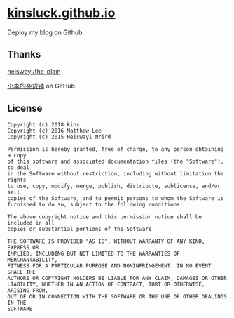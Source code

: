 [kinsluck.github.io](kinsluck.github.io "my blog")
===

Deploy my blog on Github.

## Thanks

[heiswayi/the-plain](https://github.com/heiswayi/the-plain "heiswayi/the-plain")

[小李的杂货铺](https://mthli.github.io "小李的杂货铺") on GitHub.

## License
    Copyright (c) 2018 kins
    Copyright (c) 2016 Matthew Lee
    Copyright (c) 2015 Heiswayi Nrird

    Permission is hereby granted, free of charge, to any person obtaining a copy
    of this software and associated documentation files (the "Software"), to deal
    in the Software without restriction, including without limitation the rights
    to use, copy, modify, merge, publish, distribute, sublicense, and/or sell
    copies of the Software, and to permit persons to whom the Software is
    furnished to do so, subject to the following conditions:

    The above copyright notice and this permission notice shall be included in all
    copies or substantial portions of the Software.

    THE SOFTWARE IS PROVIDED "AS IS", WITHOUT WARRANTY OF ANY KIND, EXPRESS OR
    IMPLIED, INCLUDING BUT NOT LIMITED TO THE WARRANTIES OF MERCHANTABILITY,
    FITNESS FOR A PARTICULAR PURPOSE AND NONINFRINGEMENT. IN NO EVENT SHALL THE
    AUTHORS OR COPYRIGHT HOLDERS BE LIABLE FOR ANY CLAIM, DAMAGES OR OTHER
    LIABILITY, WHETHER IN AN ACTION OF CONTRACT, TORT OR OTHERWISE, ARISING FROM,
    OUT OF OR IN CONNECTION WITH THE SOFTWARE OR THE USE OR OTHER DEALINGS IN THE
    SOFTWARE.